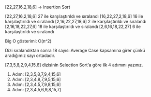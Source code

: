 [22,27,16,2,18,6] -> Insertion Sort

[22,27,16,2,18,6] 27 ile karşılaştırıldı ve sıralandı
[16,22,27,2,18,6] 16 ile karşılaştırıldı ve sıralandı
[2,16,22,27,18,6] 2 ile karşılaştırıldı ve sıralandı
[2,16,18,22,27,6] 18 ile karşılaştırıldı ve sıralandı
[2,6,16,18,22,27] 6 ile karşılaştırıldı ve sıralandı

Big O gösterimi: O(n^2)

Dizi sıralandıktan sonra 18 sayısı Average Case kapsamına girer çünkü aradığımız sayı ortadadır.



[7,3,5,8,2,9,4,15,6] dizisinin Selection Sort'a göre ilk 4 adımını yazınız.

1. Adım: [2,3,5,8,7,9,4,15,6]
2. Adım: [2,3,4,8,7,9,5,15,6]
3. Adım: [2,3,4,5,7,9,8,15,6]
4. Adım: [2,3,4,5,6,9,8,15,7]